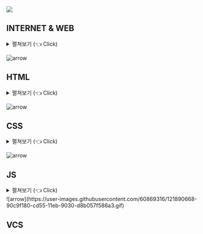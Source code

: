 <a href="#">
  <img src="https://user-images.githubusercontent.com/60869316/121902108-f8863980-cd61-11eb-81b0-e9864cb27200.png" />
</a>

## INTERNET & WEB

<details>
   <summary> 펼쳐보기 (👈 Click) </summary>
<br />

- [인터넷은 어떻게 동작하는가?](https://developer.mozilla.org/ko/docs/Learn/Common_questions/How_does_the_Internet_work)
- [웹의 동작 방식](https://developer.mozilla.org/ko/docs/Learn/Getting_started_with_the_web/How_the_Web_works)
- [도메인 네임의 이해](https://developer.mozilla.org/ko/docs/Learn/Common_questions/What_is_a_domain_name)
- [DNS의 동작 원리](https://velog.io/@doomchit_3/Internet-DNS-%EC%9E%91%EB%8F%99%EC%9B%90%EB%A6%AC-IMBETPY)
- [웹페이지, 웹사이트, 웹서버 그리고 검색엔진의 차이](https://developer.mozilla.org/ko/docs/Learn/Common_questions/Pages_sites_servers_and_search_engines)
  
</details>

![arrow](https://user-images.githubusercontent.com/60869316/121890668-90c9f180-cd55-11eb-9030-d8b057f586a3.gif)

## HTML

<details>
   <summary> 펼쳐보기 (👈 Click) </summary>
<br />
- [HTML 기초](https://developer.mozilla.org/ko/docs/Learn/HTML/Introduction_to_HTML/Getting_started)
</details>

![arrow](https://user-images.githubusercontent.com/60869316/121890668-90c9f180-cd55-11eb-9030-d8b057f586a3.gif)

## CSS

<details>
   <summary> 펼쳐보기 (👈 Click) </summary>
<br />
- [CSS 기초](https://developer.mozilla.org/ko/docs/Learn/Getting_started_with_the_web/CSS_basics)
</details>

![arrow](https://user-images.githubusercontent.com/60869316/121890668-90c9f180-cd55-11eb-9030-d8b057f586a3.gif)

## JS

<details>
   <summary> 펼쳐보기 (👈 Click) </summary>
<br />
</details>
![arrow](https://user-images.githubusercontent.com/60869316/121890668-90c9f180-cd55-11eb-9030-d8b057f586a3.gif)

## VCS
